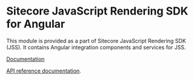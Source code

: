 # Sitecore JavaScript Rendering SDK for Angular

This module is provided as a part of Sitecore JavaScript Rendering SDK (JSS). It contains Angular integration components and services for JSS.


[Documentation](https://doc.sitecore.com/xp/en/developers/hd/200/sitecore-headless-development/sitecore-javascript-rendering-sdk--jss--for-angular.html)

[API reference documentation](/ref-docs/sitecore-jss-angular/).
